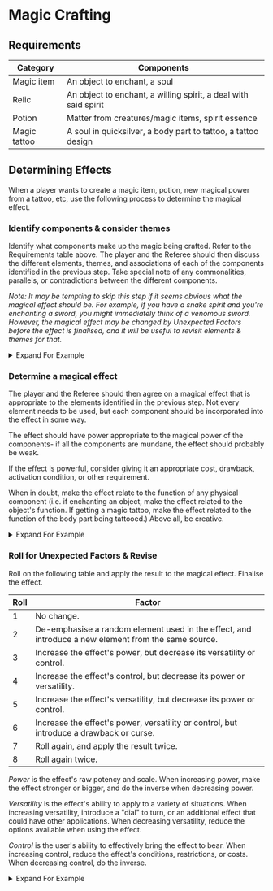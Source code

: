 
# Magic Crafting

## Requirements

| Category     | Components                                                      |
| ------------ | --------------------------------------------------------------- |
| Magic item   | An object to enchant, a soul                                    |
| Relic        | An object to enchant, a willing spirit, a deal with said spirit |
| Potion       | Matter from creatures/magic items, spirit essence               |
| Magic tattoo | A soul in quicksilver, a body part to tattoo, a tattoo design   |

## Determining Effects

When a player wants to create a magic item, potion, new magical power from a tattoo, etc, use the following process to determine the magical effect.

### Identify components & consider themes

Identify what components make up the magic being crafted. Refer to the Requirements table above.
The player and the Referee should then discuss the different elements, themes, and associations of each of the components identified in the previous step. Take special note of any commonalities, parallels, or contradictions between the different components.

_Note: It may be tempting to skip this step if it seems obvious what the magical effect should be. For example, if you have a snake spirit and you're enchanting a sword, you might immediately think of a venomous sword. However, the magical effect may be changed by Unexpected Factors before the effect is finalised, and it will be useful to revisit elements & themes for that._

<details markdown="block">
  <summary>
Expand For Example
  </summary>

Suppose Alice has got a hold of the soul of a vampire, and wants to use it to get a magic tattoo. She settles on a tattoo on the hand, with a "wagon wheel" design for reasons personal to her character.

Alice and her Referee Bob go through each of these components and list the elements of each. 

For the vampire soul, it's a staightforward process. They list the typical vampire powers that we're all familiar with: blood-sucking, turning into a bat, control over bats & wolves, hypnotism, enhanced strength, walking on walls, and being able to turn other people into vampires. They list vampire weaknesses: sunlight, garlic, holy symbols, wooden stakes, and the inability to cross running water or enter a residence without an invitation. They also note the vampire's general association with the night, undeath, and bats. 

For the hand as the location of the tattoo, Alice and Bob have to consider things more abstractly. They note that the hand is used to wield tools, and as such is far more active than passive- perhaps moreso than any other part of the body. The hand can point, indicate, and signal. The hand can grab and grasp, but it can also strike with a punch, slap or fingernail gouge. Finally, they note that the hand is the primary way we access the sense of touch.
Next, Alice and Bob come to the wagon wheel. They note the shape of the wheel- circular, with spokes radiating from a central point. The wheel is constructed rather than natural, and it requires roads to function properly. Wheels are associated with movement & transport.

Finally, Alice and Bob look for anything that might tie the different elements together.  It's not immediately obvious. There's something of a similarity between the spokes on the wheel & the fingers of the hand. Vampires are associated with bats, which "wheel" as they fly- there could be something there...

</details>

### Determine a magical effect

The player and the Referee should then agree on a magical effect that is appropriate to the elements identified in the previous step. Not every element needs to be used, but each component should be incorporated into the effect in some way.

The effect should have power appropriate to the magical power of the components- if all the components are mundane, the effect should probably be weak. 

If the effect is powerful, consider giving it an appropriate cost, drawback, activation condition, or other requirement.

When in doubt, make the effect relate to the function of any physical component (i.e. if enchanting an object, make the effect related to the object's function. If getting a magic tattoo, make the effect related to the function of the body part being tattooed.) Above all, be creative.

<details markdown="block">
  <summary>
Expand For Example
  </summary>

Alice and Bob have another look over the elements identified previously. The combination of the wheel and vampire soul suggests something bat-related. The wheel is associated with circular movement, while the hand suggests an effect that is actively controlled. They settle on the following:

Alice's character gains the ability to produce a bat the size of a human from her outstretched hand. She can control the bat's flight path by pointing with one hand, and can give instructions to the bat via hand signals. The bat must continuously fly in a rough circle, with Alice's character as the focal point. If the bat is forced to stop, fly in a straight line, or otherwise fail to fly in a circular pattern, it vanishes in a cloud of fur.

The requirement to move in a circular path is a decent restriction, so Bob decides there's no need for any additional cost.

</details>

### Roll for Unexpected Factors & Revise

Roll on the following table and apply the result to the magical effect. Finalise the effect.

| Roll | Factor |
| ---- | ------ |
| 1    | No change. |
| 2    | De-emphasise a random element used in the effect, and introduce a new element from the same source. |
| 3    | Increase the effect's power, but decrease its versatility or control.
| 4    | Increase the effect's control, but decrease its power or versatility.
| 5    | Increase the effect's versatility, but decrease its power or control.
| 6    | Increase the effect's power, versatility or control, but introduce a drawback or curse.
| 7    | Roll again, and apply the result twice.
| 8    | Roll again twice. |

*Power* is the effect's raw potency and scale. When increasing power, make the effect stronger or bigger, and do the inverse when decreasing power.

*Versatility* is the effect's ability to apply to a variety of situations. When increasing versatility, introduce a "dial" to turn, or an additional effect that could have other applications. When decreasing versatility, reduce the options available when using the effect.

*Control* is the user's ability to effectively bring the effect to bear. When increasing control, reduce the effect's conditions, restrictions, or costs. When decreasing control, do the inverse.

<details markdown="block">
  <summary>
Expand For Example
  </summary>

Alice rolls an 8, which makes her roll again twice. She then rolls a 2 and a 6. 

For the 2 result, Alice and Bob look over the main elements of the magical effect- the bat, the circular motion, and the control using the hand. Alice randomly determines that the element to de-emphasise is the control using the hand. Alice and Bob return to the elements for the hand identified earlier. They decide that it would be sensible to lean more on the "grabbing" aspect of the hand. The result would be a bat that acts more independently & is good at grabbing & carrying.

For the 6 result, Alice randomly determines that the effect's versatility should be increased. Bob suggests that instead of a single large bat, Alice's character could choose to alternatively conjure a swarm of smaller bats. Alice then comes up with an appropriate drawback- when her character conjures the bat(s), her hand partially transforms into a bat wing, making the hand weak, generally unwieldy, and conspicuous. The transformation recovers over time. Bob likes the idea, and additionally suggests that if the effect is used multiple times before given the chance to recover, the transformation would worsen & incur damage to DEX, to prevent the effect from being abused.

The final result is as follows:

Alice's character can conjure a large bat, or a small swarm of normal-sized bats. In either case, her bats are unusually good at grabbing and holding. When conjured, Alice's character can direct the bats on what to target; the bats act autonomously but follow this direction to the best of their ability. The bats must fly continuously in a roughly circular pattern, with Alice's character as the focal point; if they can't, they vanish. When Alice's character uses this ability, her hand partially transforms into an awkward bat wing. Further uses worsen the effect and incur 1d4 DEX damage. The hand will go back to normal after a good night's sleep.

</details>
